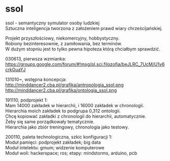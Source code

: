 # ssol  
ssol - semantyczny symulator osoby ludzkiej   
Sztuczna inteligencja tworzona z założeniem prawd wiary chrześcijańskiej.   

Projekt przyszłościowy, niekomercyjny, hobbystyczny.   
Robiony bezinteresownie, z zamiłowania, bez terminów.   
W dużym stopniu jest to tylko pewna hipoteza którą chciałbym sprawdzić.  

030613, pierwsza wzmianka:  
https://groups.google.com/forum/#!msg/pl.sci.filozofia/beJLRC_7UcM/U1v6crkGuaYJ

131010~, wstępna koncepcja:  
http://minddancer2.cba.pl/grafika/antropologia_ssol.png  
http://minddancer2.cba.pl/grafika/ontologia_ssol.png    

191110, podprojekt 1:   
Mam 14000 zakładek w hierarchii, i 16000 zakładek w chronologii.    
Hierarchia moich zakładek to podgrupa 0,312 ontologii.  
Chcę kopiować zakładki z chronologii do hierarchii, automatycznie.     
Żeby się same porządkowały tematycznie.   
Hierarchia jako zbiór treningowy, chronologia jako testowy.  

200110, paleta technologiczna, szkic konfiguracji 1:    
Moduł pamięci: podprojekt zakładek; big data    
Moduł intelektu: gmum; widzenie komputerowe   
Moduł woli: hackerspace; ros; etapy: mindstorms, arduino, pcb       
